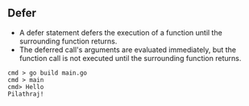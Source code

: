 ## Defer
- A defer statement defers the execution of a function until the surrounding function returns.
- The deferred call's arguments are evaluated immediately, but the function call is not executed until the surrounding function returns.


```shell
cmd > go build main.go
cmd > main
cmd> Hello
Pilathraj!
```